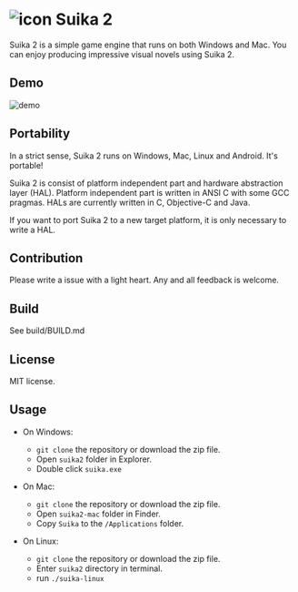 ![icon](https://github.com/ktabata/suika2/raw/master/doc/icon.png "icon") Suika 2
=================================================================================

Suika 2 is a simple game engine that runs on both Windows and Mac. You can enjoy producing impressive visual novels using Suika 2.

## Demo

![demo](https://github.com/ktabata/suika2/raw/master/doc/screenshot.jpg "screenshot")

## Portability

In a strict sense, Suika 2 runs on Windows, Mac, Linux and Android. It's portable!

Suika 2 is consist of platform independent part and hardware abstraction layer (HAL). Platform independent part is written in ANSI C with some GCC pragmas. HALs are currently written in C, Objective-C and Java.

If you want to port Suika 2 to a new target platform, it is only necessary to write a HAL.

## Contribution

Please write a issue with a light heart. Any and all feedback is welcome.

## Build

See build/BUILD.md

## License

MIT license.

## Usage

* On Windows:
    * `git clone` the repository or download the zip file.
	* Open `suika2` folder in Explorer.
	* Double click `suika.exe`

* On Mac:
    * `git clone` the repository or download the zip file.
    * Open `suika2-mac` folder in Finder.
	* Copy `Suika` to the `/Applications` folder.

* On Linux:
    * `git clone` the repository or download the zip file.
	* Enter `suika2` directory in terminal.
	* run `./suika-linux`
